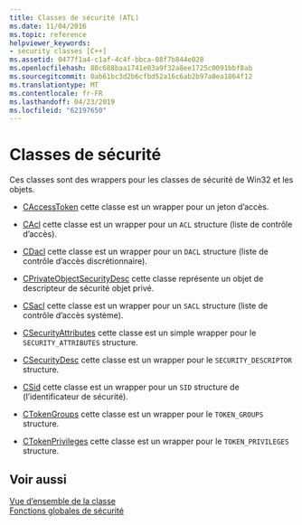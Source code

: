 ```yaml
---
title: Classes de sécurité (ATL)
ms.date: 11/04/2016
ms.topic: reference
helpviewer_keywords:
- security classes [C++]
ms.assetid: 0477f1a4-c1af-4c4f-bbca-08f7b844e028
ms.openlocfilehash: 80c688baa1741e03a9f32a8ee1725c0091bbf8ab
ms.sourcegitcommit: 0ab61bc3d2b6cfbd52a16c6ab2b97a8ea1864f12
ms.translationtype: MT
ms.contentlocale: fr-FR
ms.lasthandoff: 04/23/2019
ms.locfileid: "62197650"
---
```

# <a name="security-classes"></a>Classes de sécurité

Ces classes sont des wrappers pour les classes de sécurité de Win32 et les objets.

- [CAccessToken](../atl/reference/caccesstoken-class.md) cette classe est un wrapper pour un jeton d’accès.

- [CAcl](../atl/reference/cacl-class.md) cette classe est un wrapper pour un `ACL` structure (liste de contrôle d’accès).

- [CDacl](../atl/reference/cdacl-class.md) cette classe est un wrapper pour un `DACL` structure (liste de contrôle d’accès discrétionnaire).

- [CPrivateObjectSecurityDesc](../atl/reference/cprivateobjectsecuritydesc-class.md) cette classe représente un objet de descripteur de sécurité objet privé.

- [CSacl](../atl/reference/csacl-class.md) cette classe est un wrapper pour un `SACL` structure (liste de contrôle d’accès système).

- [CSecurityAttributes](../atl/reference/csecurityattributes-class.md) cette classe est un simple wrapper pour le `SECURITY_ATTRIBUTES` structure.

- [CSecurityDesc](../atl/reference/csecuritydesc-class.md) cette classe est un wrapper pour le `SECURITY_DESCRIPTOR` structure.

- [CSid](../atl/reference/csid-class.md) cette classe est un wrapper pour un `SID` structure de (l’identificateur de sécurité).

- [CTokenGroups](../atl/reference/ctokengroups-class.md) cette classe est un wrapper pour le `TOKEN_GROUPS` structure.

- [CTokenPrivileges](../atl/reference/ctokenprivileges-class.md) cette classe est un wrapper pour le `TOKEN_PRIVILEGES` structure.

## <a name="see-also"></a>Voir aussi

[Vue d’ensemble de la classe](../atl/atl-class-overview.md)<br/>
[Fonctions globales de sécurité](../atl/reference/security-global-functions.md)
